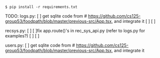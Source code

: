 ```
$ pip install -r requirements.txt
```

TODO:
logs.py:
[ ] get sqlite code from # https://github.com/cs125-group53/foodpath/blob/master/previous-src/App.tsx, and integrate it
[ ] 
[ ]


recsys.py:
[ ] 
[ ]fix app.route()'s in rec_sys_api.py (refer to logs.py for examples?)
[ ] 
[ ]

users.py:
[ ] get sqlite code from # https://github.com/cs125-group53/foodpath/blob/master/previous-src/App.tsx, and integrate it